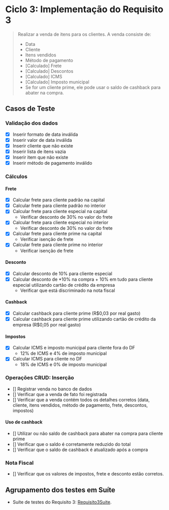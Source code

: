 

# Ciclo 3: Implementação do Requisito 3

> Realizar a venda de itens para os clientes. A venda consiste de:
> - Data
> - Cliente
> - Itens vendidos
> - Método de pagamento
> - [Calculado] Frete
> - [Calculado] Descontos
> - [Calculado] ICMS
> - [Calculado] Imposto municipal
> - Se for um cliente prime, ele pode usar o saldo de cashback para abater na compra.

## Casos de Teste

### Validação dos dados

- [x] Inserir formato de data inválida
- [x] Inserir valor de data inválida
- [x] Inserir cliente que não existe
- [x] Inserir lista de itens vazia
- [x] Inserir item que não existe
- [x] Inserir método de pagamento inválido

### Cálculos

#### Frete

- [x] Calcular frete para cliente padrão na capital
- [x] Calcular frete para cliente padrão no interior
- [x] Calcular frete para cliente especial na capital
    - Verificar desconto de 30% no valor do frete
- [x] Calcular frete para cliente especial no interior
    - Verificar desconto de 30% no valor do frete
- [x] Calcular frete para cliente prime na capital
    - Verificar isenção de frete
- [x] Calcular frete para cliente prime no interior
    - Verificar isenção de frete

#### Desconto

- [x] Calcular desconto de 10% para cliente especial
- [x] Calcular desconto de *10% na compra + 10% em tudo para cliente especial utilizando cartão de crédito da empresa
    - Verificar que está discriminado na nota fiscal

#### Cashback
- [x] Calcular cashback para cliente prime (R$0,03 por real gasto)
- [x] Calcular cashback para cliente prime utilizando cartão de crédito da empresa (R$0,05 por real gasto)

#### Impostos

- [x] Calcular ICMS e imposto municipal para cliente fora do DF
    - 12% de ICMS e 4% de imposto municipal
- [x] Calcular ICMS para cliente no DF
    - 18% de ICMS e 0% de imposto municipal

### Operações CRUD: Inserção

- [] Registrar venda no banco de dados
- [] Verificar que a venda de fato foi registrada
- [] Verificar que a venda contém todos os detalhes corretos (data, cliente, itens vendidos, método de pagamento, frete,
  descontos, impostos)


#### Uso de cashback

- [] Utilizar ou não saldo de cashback para abater na compra para cliente prime
- [] Verificar que o saldo é corretamente reduzido do total
- [] Verificar que o saldo de cashback é atualizado após a compra


### Nota Fiscal

- [] Verificar que os valores de impostos, frete e desconto estão corretos.

## Agrupamento dos testes em Suíte

* Suíte de testes do Requisito 3: [Requisito3Suite](../trab1/src/test/java/br/unb/Requisito3Suite.java).
